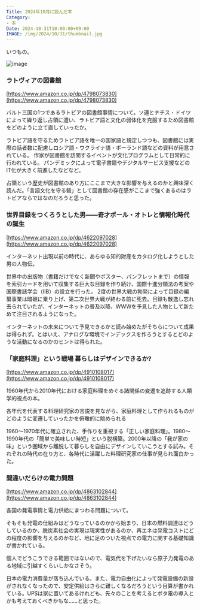 ```yaml
---
Title: 2024年10月に読んだ本
Category:
- 本
Date: 2024-10-31T10:00:00+09:00
IMAGE: /img/2024/10/31/thumbnail.jpg
---
```


いつもの。

![image](/img/2024/10/31/thumbnail.jpg)


### ラトヴィアの図書館

[https://www.amazon.co.jp/dp/4798073830](https://www.amazon.co.jp/dp/4798073830)

バルト三国の1つであるラトビアの図書館事情について。ソ連とナチス・ドイツによって繰り返し占領に遭い、ラトビア語と文化の弱体化を克服するため図書館をどのように立て直していったか。

ラトビア語を守るためラトビア語を唯一の国家語と規定しつつも、図書館には実際の話者数に配慮しロシア語・ウクライナ語・ポーランド語などの資料が用意されている。
作家が図書館を訪問するイベントが文化プログラムとして日常的に行われている。
パンデミックによって電子書籍やデジタルサービス支援などのIT化が大きく前進したなどなど。

占領という歴史が図書館のあり方にここまで大きな影響を与えるのかと興味深く読んだ。「言語文化を守る砦」として図書館の存在感がここまで強くあるのはラトビアならではなのだろうと思った。


### 世界目録をつくろうとした男――奇才ポール・オトレと情報化時代の誕生

[https://www.amazon.co.jp/dp/4622097028](https://www.amazon.co.jp/dp/4622097028)

インターネット出現以前の時代に、あらゆる知的財産をカタログ化しようとした男の人物伝。

世界中の出版物（書籍だけでなく新聞やポスター、パンフレットまで）の情報を索引カードを用いて収集する巨大な目録を作り続け、国際十進分類法の考案や国際書誌学会（IIB）の設立を行った。
2度の世界大戦の勃発によって目録の編纂事業は暗礁に乗り上げ、第二次世界大戦が終わる前に死去。目録も散逸し忘れ去られていたが、インターネットの普及以降、WWWを予見した人物として新ためて注目されるようになった。

インターネットの未来について予見できるかと読み始めたがそちらについて成果は得られず。とはいえ、アナログな環境でインデックスを作ろうとするとどのような活動になるのかのヒントは得られた。


### 「家庭料理」という戦場 暮らしはデザインできるか?

[https://www.amazon.co.jp/dp/4910108017](https://www.amazon.co.jp/dp/4910108017)

1960年代から2010年代における家庭料理をめぐる諸関係の変遷を追跡する人類学的視点の本。

各年代を代表する料理研究家の言説を見ながら、家庭料理として作られるものがどのように変遷していったかを俯瞰的に眺められる

1960～1970年代に確立された、手作りを重視する「正しい家庭料理」。1980～1990年代の「簡単で美味しい時短」という脱構築。2000年以降の「我が家の味」という圏域から離脱して暮らしを自由にデザインしていこうとする試み。それぞれの時代の在り方と、各時代に活躍した料理研究家の仕事が見られ面白かった。


### 間違いだらけの電力問題

[https://www.amazon.co.jp/dp/4863102844](https://www.amazon.co.jp/dp/4863102844)

各国の発電事情と電力供給にまつわる問題について。

そもそも発電の仕組みはどうなっているのかから始まり、日本の燃料調達はどうしているのか、脱炭素社会の実現は現実性があるのか、再エネは発電コストにどの程度の影響を与えるのかなど、地に足のついた視点での電力に関する基礎知識が書かれている。

個人でどうこうできる範囲ではないので、電気代を下げたいなら原子力発電のある地域に引越すくらいしかなさそう。

日本の電力消費量が落ち込んでいる。また、電力自由化によって発電設備の新設がされなくなったので、安定供給はさらに難しくなるだろうという目算が書かれている。UPSは家に置いてあるけれども、先々のことを考えるとポタ電の導入とかも考えておくべきかもな……と思った。

